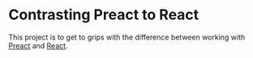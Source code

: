 # Contrasting Preact to React

This project is to get to grips with the difference between working with [Preact](https://preactjs.com/) and [React](https://reactjs.org/).

